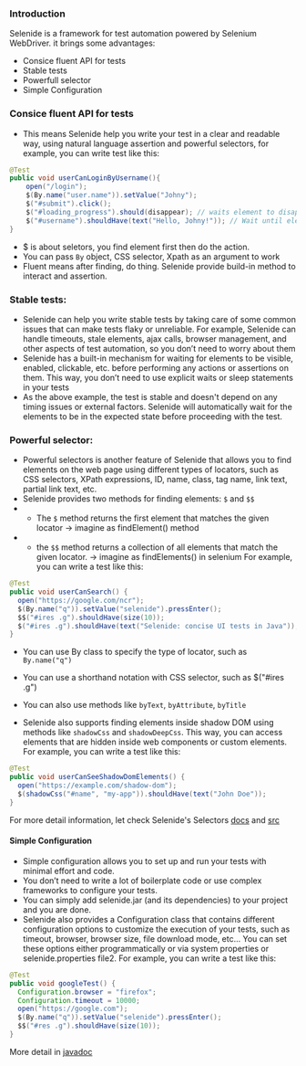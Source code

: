 ### Introduction 
Selenide is a framework for test automation powered by Selenium WebDriver. it brings some advantages:
- Consice fluent API for tests
- Stable tests
- Powerfull selector
- Simple Configuration

### Consice fluent API for tests
- This means Selenide help you write your test in a clear and readable way, using natural language assertion and powerful selectors, for example, you can write test like this:
```java
@Test
public void userCanLoginByUsername(){
    open("/login");
    $(By.name("user.name")).setValue("Johny");
    $("#submit").click();
    $("#loading_progress").should(disappear); // waits element to disappears
    $("#username").shouldHave(text("Hello, Johny!")); // Wait until element get text
}
```
- $ is about seletors, you find element first then do the action.
- You can pass `By` object, CSS selector, Xpath as an argument to work
- Fluent means after finding, do thing. Selenide provide build-in method to interact and assertion.

### Stable tests:
- Selenide can help you write stable tests by taking care of some common issues that can make tests flaky or unreliable. For example, Selenide can handle timeouts, stale elements, ajax calls, browser management, and other aspects of test automation, so you don’t need to worry about them
- Selenide has a built-in mechanism for waiting for elements to be visible, enabled, clickable, etc. before performing any actions or assertions on them. This way, you don’t need to use explicit waits or sleep statements in your tests
- As the above example, the test is stable and doesn't depend on any timing issues or external factors. Selenide will automatically wait for the elements to be in the expected state before proceeding with the test.

### Powerful selector:
- Powerful selectors is another feature of Selenide that allows you to find elements on the web page using different types of locators, such as CSS selectors, XPath expressions, ID, name, class, tag name, link text, partial link text, etc. 
- Selenide provides two methods for finding elements: `$` and `$$`
- - The `$` method returns the first element that matches the given locator -> imagine as findElement() method
- - the `$$` method returns a collection of all elements that match the given locator. -> imagine as findElements() in selenium
For example, you can write a test like this:
```java
@Test
public void userCanSearch() {
  open("https://google.com/ncr");
  $(By.name("q")).setValue("selenide").pressEnter();
  $$("#ires .g").shouldHave(size(10));
  $("#ires .g").shouldHave(text("Selenide: concise UI tests in Java"));
}
```
- You can use By class to specify the type of locator, such as `By.name("q")`
- You can use a shorthand notation with CSS selector, such as $("#ires .g")
- You can also use methods like `byText`, `byAttribute`, `byTitle`

- Selenide also supports finding elements inside shadow DOM using methods like `shadowCss` and `shadowDeepCss`. This way, you can access elements that are hidden inside web components or custom elements. For example, you can write a test like this:
```java
@Test
public void userCanSeeShadowDomElements() {
  open("https://example.com/shadow-dom");
  $(shadowCss("#name", "my-app")).shouldHave(text("John Doe"));
}
```
For more detail information, let check Selenide's Selectors [docs](https://selenide.org/javadoc/current/com/codeborne/selenide/Selectors.html) and [src](https://selenide.org/javadoc/current/com/codeborne/selenide/Selectors.html) 

#### Simple Configuration
- Simple configuration allows you to set up and run your tests with minimal effort and code. 
- You don’t need to write a lot of boilerplate code or use complex frameworks to configure your tests. 
- You can simply add selenide.jar (and its dependencies) to your project and you are done.
- Selenide also provides a Configuration class that contains different configuration options to customize the execution of your tests, such as timeout, browser, browser size, file download mode, etc... You can set these options either programmatically or via system properties or selenide.properties file2. For example, you can write a test like this:
```java
@Test
public void googleTest() {
  Configuration.browser = "firefox";
  Configuration.timeout = 10000;
  open("https://google.com");
  $(By.name("q")).setValue("selenide").pressEnter();
  $$("#res .g").shouldHave(size(10));
}
```
More detail in [javadoc](https://selenide.org/javadoc/current/com/codeborne/selenide/Configuration.html)
